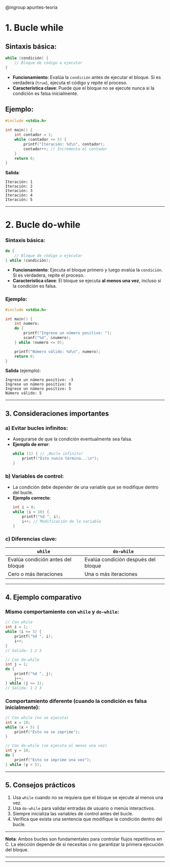 @ingroup apuntes-teoria

# 1. Bucle while

## Sintaxis básica:

```c
while (condición) {
    // Bloque de código a ejecutar
}
```

- **Funcionamiento**: Evalúa la `condición` antes de ejecutar el bloque. Si es verdadera (`true`), ejecuta el código y repite el proceso.
- **Característica clave**: Puede que el bloque no se ejecute nunca si la condición es falsa inicialmente.

## Ejemplo:

```c
#include <stdio.h>

int main() {
    int contador = 1;
    while (contador <= 5) {
        printf("Iteración: %d\n", contador);
        contador++; // Incrementa el contador
    }
    return 0;
}
```

**Salida**:

```
Iteración: 1
Iteración: 2
Iteración: 3
Iteración: 4
Iteración: 5
```

---

# 2. Bucle do-while

### Sintaxis básica:

```c
do {
    // Bloque de código a ejecutar
} while (condición);
```

- **Funcionamiento**: Ejecuta el bloque primero y luego evalúa la `condición`. Si es verdadera, repite el proceso.
- **Característica clave**: El bloque se ejecuta **al menos una vez**, incluso si la condición es falsa.

### Ejemplo:

```c
#include <stdio.h>

int main() {
    int numero;
    do {
        printf("Ingrese un número positivo: ");
        scanf("%d", &numero);
    } while (numero <= 0);

    printf("Número válido: %d\n", numero);
    return 0;
}
```

**Salida** (ejemplo):

```
Ingrese un número positivo: -3
Ingrese un número positivo: 0
Ingrese un número positivo: 5
Número válido: 5
```

---

## 3. Consideraciones importantes

### a) Evitar bucles infinitos:

- Asegurarse de que la condición eventualmente sea falsa.
- **Ejemplo de error**:
  ```c
  while (1) { // ¡Bucle infinito!
      printf("Esto nunca termina...\n");
  }
  ```

### b) Variables de control:

- La condición debe depender de una variable que se modifique dentro del bucle.
- **Ejemplo correcto**:
  ```c
  int i = 0;
  while (i < 10) {
      printf("%d ", i);
      i++; // Modificación de la variable
  }
  ```

### c) Diferencias clave:

| `while`                           | `do-while`                          |
| --------------------------------- | ----------------------------------- |
| Evalúa condición antes del bloque | Evalúa condición después del bloque |
| Cero o más iteraciones            | Una o más iteraciones               |

---

## 4. Ejemplo comparativo

### Mismo comportamiento con `while` y `do-while`:

```c
// Con while
int i = 1;
while (i <= 3) {
    printf("%d ", i);
    i++;
}
// Salida: 1 2 3

// Con do-while
int j = 1;
do {
    printf("%d ", j);
    j++;
} while (j <= 3);
// Salida: 1 2 3
```

### Comportamiento diferente (cuando la condición es falsa inicialmente):

```c
// Con while (no se ejecuta)
int x = 10;
while (x < 5) {
    printf("Esto no se imprime");
}

// Con do-while (se ejecuta al menos una vez)
int y = 10;
do {
    printf("Esto se imprime una vez");
} while (y < 5);
```

---

## 5. Consejos prácticos

1. Usa `while` cuando no se requiera que el bloque se ejecute al menos una vez.
2. Usa `do-while` para validar entradas de usuario o menús interactivos.
3. Siempre inicializa las variables de control antes del bucle.
4. Verifica que exista una sentencia que modifique la condición dentro del bucle.

---

**Nota**: Ambos bucles son fundamentales para controlar flujos repetitivos en C. La elección depende de si necesitas o no garantizar la primera ejecución del bloque.

---
---
